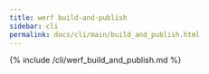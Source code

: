 ```yaml
---
title: werf build-and-publish
sidebar: cli
permalink: docs/cli/main/build_and_publish.html
---
```


{% include /cli/werf_build_and_publish.md %}
